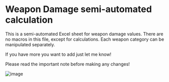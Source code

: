 # Weapon Damage semi-automated calculation
This is a semi-automated Excel sheet for weapon damage values. There are no macros in this file, except for calculations. Each weapon category can be manipulated separately.

If you have more you want to add just let me know!

Please read the important note before making any changes!

![image](https://user-images.githubusercontent.com/17122685/161377337-35a389bf-b853-4ddb-84a6-25980c22fc17.png)
